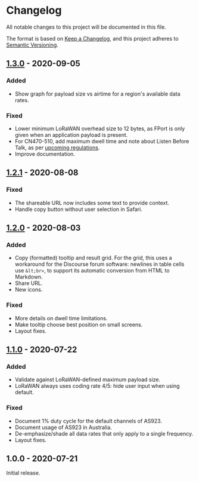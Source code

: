 # Changelog

All notable changes to this project will be documented in this file.

The format is based on [Keep a Changelog](https://keepachangelog.com/en/1.0.0/), and this project
adheres to [Semantic Versioning](https://semver.org/spec/v2.0.0.html).

## [1.3.0](https://github.com/avbentem/airtime-calculator/compare/v1.2.1...v1.3.0) - 2020-09-05

### Added

- Show graph for payload size vs airtime for a region's available data rates.

### Fixed

- Lower minimum LoRaWAN overhead size to 12 bytes, as FPort is only given when an application
  payload is present.
- For CN470-510, add maximum dwell time and note about Listen Before Talk, as per [upcoming
  regulations](https://lora-alliance.org/sites/default/files/2020-06/rp_2-1.0.1.pdf#page=51).
- Improve documentation.

## [1.2.1](https://github.com/avbentem/airtime-calculator/compare/v1.2.0...v1.2.1) - 2020-08-08

### Fixed

- The shareable URL now includes some text to provide context.
- Handle copy button without user selection in Safari.

## [1.2.0](https://github.com/avbentem/airtime-calculator/compare/v1.1.0...v1.2.0) - 2020-08-03

### Added

- Copy (formatted) tooltip and result grid. For the grid, this uses a workaround
  for the Discourse forum software: newlines in table cells use `&lt;br>`, to
  support its automatic conversion from HTML to Markdown.
- Share URL.
- New icons.

### Fixed

- More details on dwell time limitations.
- Make tooltip choose best position on small screens.
- Layout fixes.

## [1.1.0](https://github.com/avbentem/airtime-calculator/compare/v1.0.0...v1.1.0) - 2020-07-22

### Added

- Validate against LoRaWAN-defined maximum payload size.
- LoRaWAN always uses coding rate 4/5: hide user input when using default.

### Fixed

- Document 1% duty cycle for the default channels of AS923.
- Document usage of AS923 in Australia.
- De-emphasize/shade all data rates that only apply to a single frequency.
- Layout fixes.

## 1.0.0 - 2020-07-21

Initial release.
